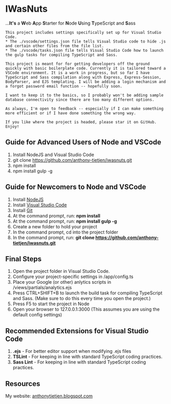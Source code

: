 IWasNuts
===========
...**It's** a **W**eb **A**pp **S**tarter for **N**ode **U**sing **T**ypeScript and **S**ass

```
This project includes settings specifically set up for Visual Studio Code.
* The ./vscode/settings.json file tells Visual Studio code to hide .js and certain other files from the file list.
* The ./vscode/tasks.json file tells Visual Studio Code how to launch the gulp tasks for compiling TypeScript and Sass.

This project is meant for for getting developers off the ground quickly with basic boilerplate code. Currently it is tailored toward a VSCode environment. It is a work in progress, but so far I have TypeScript and Sass compilation along with Express, Express-Session, BodyParser, and EJS templating. I will be adding a login mechanism and a forgot password email function -- hopefully soon.

I want to keep it to the basics, so I probably won't be adding sample database connectivity since there are too many different options. 

As always, I'm open to feedback -- especially if I can make something more efficient or if I have done something the wrong way. 

If you like where the project is headed, please star it on GitHub. Enjoy!
```

Guide for Advanced Users of Node and VSCode
-----------
1. Install NodeJS and Visual Studio Code
2. git clone https://github.com/anthony-tietjen/iwasnuts.git
3. npm install
4. npm install gulp -g

Guide for Newcomers to Node and VSCode
-----------
1. Install [NodeJS](http://www.nodejs.org)
2. Install [Visual Studio Code](http://code.visualstudio.com)
3. Install [Git](https://git-scm.com/downloads)
4. At the command prompt, run: **npm install**
5. At the command prompt, run: **npm install gulp -g**
6. Create a new folder to hold your project
7. In the command prompt, cd into the project folder
8. In the command prompt, run: **git clone https://github.com/anthony-tietjen/iwasnuts.git**

Final Steps
-----------
1. Open the project folder in Visual Studio Code.
2. Configure your project-specific settings in /app/config.ts
3. Place your Google (or other) anlytics scripts in /views/partials/analytics.ejs
4. Press CTRL+SHIFT+B to launch the build task for compiling TypeScript and Sass. (Make sure to do this every time you open the project.)
5. Press F5 to start the project in Node
6. Open your browser to 127.0.0.1:3000 (This assumes you are using the default config settings)

Recommended Extensions for Visual Studio Code
-----------
1. **.ejs** - For better editor support when modifying .ejs files
2. **TSLint** - For keeping in line with standard TypeScript coding practices.
2. **Sass Lint** - For keeping in line with standard TypeScript coding practices.

Resources
-----------
My website: [anthonytietjen.blogspot.com](http://anthonytietjen.blogspot.com)